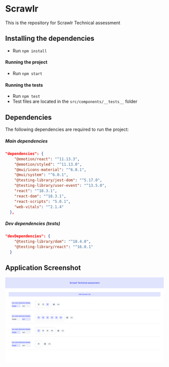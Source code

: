 # Scrawlr

This is the repository for Scrawlr Technical assessment

## Installing the dependencies

- Run `npm install`

#### Running the project

- Run `npm start`

#### Running the tests

- Run `npm test`
- Test files are located in the `src/components/__tests__` folder

## Dependencies

The following dependencies are required to run the project:

##### Main dependencies

```json
"dependencies": {
    "@emotion/react": "^11.13.3",
    "@emotion/styled": "^11.13.0",
    "@mui/icons-material": "^6.0.1",
    "@mui/system": "^6.0.1",
    "@testing-library/jest-dom": "^5.17.0",
    "@testing-library/user-event": "^13.5.0",
    "react": "^18.3.1",
    "react-dom": "^18.3.1",
    "react-scripts": "5.0.1",
    "web-vitals": "^2.1.4"
  },
```

##### Dev dependencies (tests)

```json
"devDependencies": {
    "@testing-library/dom": "^10.4.0",
    "@testing-library/react": "^16.0.1"
  }
```

## Application Screenshot
![Screenshot](./public/app.png)
